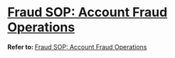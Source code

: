# [Fraud SOP: Account Fraud Operations](https://app.getguru.com/card/coxkRgqi/Fraud-SOP-Account-Fraud-Operations)

<p class="ghq-card-content__paragraph" data-ghq-card-content-type="paragraph">
 <strong class="ghq-card-content__bold" data-ghq-card-content-type="BOLD">
  Refer to:
 </strong>
 <a class="ghq-card-content__guru-card" data-ghq-card-content-type="GURU_CARD" data-ghq-guru-card-id="https://app.getguru.com/card/cndk5Gki/Fraud-SOP-Account-Fraud-Operations" href="https://app.getguru.com/card/cndk5Gki/Fraud-SOP-Account-Fraud-Operations" rel="noopener noreferrer" target="_blank">
  Fraud SOP: Account Fraud Operations
 </a>
</p>
<p class="ghq-card-content__paragraph ghq-is-empty" data-ghq-card-content-type="paragraph">
</p>
